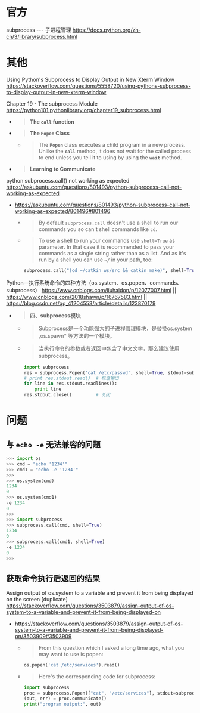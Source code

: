
# 官方

subprocess --- 子进程管理 https://docs.python.org/zh-cn/3/library/subprocess.html

# 其他

Using Python's Subprocess to Display Output in New Xterm Window https://stackoverflow.com/questions/5558720/using-pythons-subprocess-to-display-output-in-new-xterm-window

Chapter 19 - The subprocess Module https://python101.pythonlibrary.org/chapter19_subprocess.html
- > **The `call` function**
- > **The `Popen` Class**
  * > The **`Popen`** class executes a child program in a new process. Unlike the **`call`** method, it does not wait for the called process to end unless you tell it to using by using the **`wait`** method.
- > **Learning to Communicate**

python subprocess.call() not working as expected https://askubuntu.com/questions/801493/python-subprocess-call-not-working-as-expected
- https://askubuntu.com/questions/801493/python-subprocess-call-not-working-as-expected/801496#801496
  * > By default `subprocess.call` doesn't use a shell to run our commands you so can't shell commands like `cd`.
  * > To use a shell to run your commands use `shell=True` as parameter. In that case it is recommended to pass your commands as a single string rather than as a list. And as it's run by a shell you can use `~/` in your path, too:
    ```py
    subprocess.call("(cd ~/catkin_ws/src && catkin_make)", shell=True)
    ```

Python—执行系统命令的四种方法（os.system、os.popen、commands、subprocess） https://www.cnblogs.com/liuhaidon/p/12077007.html || https://www.cnblogs.com/2018shawn/p/16767583.html || https://blog.csdn.net/qq_41204553/article/details/123870179
- > **四、subprocess模块**
  * > Subprocess是一个功能强大的子进程管理模块，是替换os.system ,os.spawn* 等方法的一个模块。
  * > 当执行命令的参数或者返回中包含了中文文字，那么建议使用subprocess。
    ```py
    import subprocess
    res = subprocess.Popen('cat /etc/passwd', shell=True, stdout=subprocess.PIPE, stderr=subprocess.STDOUT) # 使用管道
    # print res.stdout.read()  # 标准输出
    for line in res.stdout.readlines():
        print line
    res.stdout.close()         # 关闭
    ```

# 问题

## 与 `echo -e` 无法兼容的问题

```py
>>> import os
>>> cmd = "echo '1234'"
>>> cmd1 = "echo -e '1234'"
>>> 
>>> os.system(cmd)
1234
0
>>> os.system(cmd1)
-e 1234
0
>>> 
>>> import subprocess
>>> subprocess.call(cmd, shell=True)
1234
0
>>> subprocess.call(cmd1, shell=True)
-e 1234
0
>>> 
```

## 获取命令执行后返回的结果

Assign output of os.system to a variable and prevent it from being displayed on the screen [duplicate] https://stackoverflow.com/questions/3503879/assign-output-of-os-system-to-a-variable-and-prevent-it-from-being-displayed-on
- https://stackoverflow.com/questions/3503879/assign-output-of-os-system-to-a-variable-and-prevent-it-from-being-displayed-on/3503909#3503909
  * > From this question which I asked a long time ago, what you may want to use is popen:
    ```py
    os.popen('cat /etc/services').read()
    ```
  * > Here's the corresponding code for subprocess:
    ```py
    import subprocess
    proc = subprocess.Popen(["cat", "/etc/services"], stdout=subprocess.PIPE, shell=True)
    (out, err) = proc.communicate()
    print("program output:", out)
    ```
